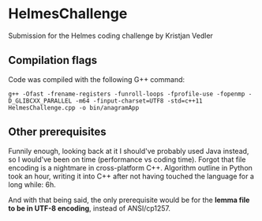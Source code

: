 # HelmesChallenge
Submission for the Helmes coding challenge by Kristjan Vedler


## Compilation flags
Code was compiled with the following G++ command:

`g++ -Ofast -frename-registers -funroll-loops -fprofile-use -fopenmp -D_GLIBCXX_PARALLEL -m64 -finput-charset=UTF8 -std=c++11 HelmesChallenge.cpp -o bin/anagramApp`

## Other prerequisites
Funnily enough, looking back at it I should've probably used Java instead, so I would've been on time (performance vs coding time). Forgot that file encoding is a nightmare in cross-platform C++. Algorithm outline in Python took an hour, writing it into C++ after not having touched the language for a long while: 6h.

And with that being said, the only prerequisite would be for the **lemma file to be in UTF-8 encoding**, instead of ANSI/cp1257.
